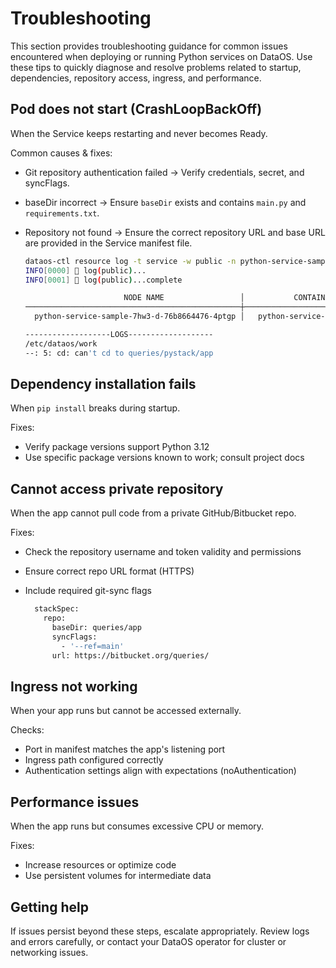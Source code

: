# Troubleshooting

This section provides troubleshooting guidance for common issues encountered when deploying or running Python services on DataOS. Use these tips to quickly diagnose and resolve problems related to startup, dependencies, repository access, ingress, and performance.

## Pod does not start (CrashLoopBackOff)

When the Service keeps restarting and never becomes Ready.

Common causes & fixes:

- Git repository authentication failed → Verify credentials, secret, and syncFlags.

- baseDir incorrect → Ensure `baseDir` exists and contains `main.py` and `requirements.txt`.

- Repository not found → Ensure the correct repository URL and base URL are provided in the Service manifest file.
    
    ```bash
    dataos-ctl resource log -t service -w public -n python-service-sample            
    INFO[0000] 📃 log(public)...                             
    INFO[0001] 📃 log(public)...complete                     
    
                          NODE NAME                 │           CONTAINER NAME     ERROR  
    ────────────────────────────────────────────────┼────────────────────────────┼────────
      python-service-sample-7hw3-d-76b8664476-4ptgp │   python-service-sample    │        
    
    -------------------LOGS-------------------
    /etc/dataos/work
    --: 5: cd: can't cd to queries/pystack/app
    ```
    

## Dependency installation fails

When `pip install` breaks during startup.

Fixes:

- Verify package versions support Python 3.12
- Use specific package versions known to work; consult project docs

## Cannot access private repository

When the app cannot pull code from a private GitHub/Bitbucket repo.

Fixes:

- Check the repository username and token validity and permissions
- Ensure correct repo URL format (HTTPS)
- Include required git-sync flags
    
    ```bash
      stackSpec:
        repo:
          baseDir: queries/app
          syncFlags:
            - '--ref=main'
          url: https://bitbucket.org/queries/
    ```
    

## Ingress not working

When your app runs but cannot be accessed externally.

Checks:

- Port in manifest matches the app's listening port
- Ingress path configured correctly
- Authentication settings align with expectations (noAuthentication)

## Performance issues

When the app runs but consumes excessive CPU or memory.

Fixes:

- Increase resources or optimize code
- Use persistent volumes for intermediate data

## Getting help

If issues persist beyond these steps, escalate appropriately. Review logs and errors carefully, or contact your DataOS operator for cluster or networking issues.